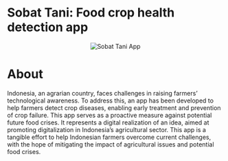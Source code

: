 # Sobat Tani: Food crop health detection app

<p align="center">
  <img src="https://github.com/CharlesD12/Bangkit_Capstone_Project/assets/78160523/1d6a426c-7d54-4584-968c-ce140353cb12" alt="Sobat Tani App">
</p>

# About
Indonesia, an agrarian country, faces challenges in raising farmers’ technological awareness. To address this, an app has been developed to help farmers detect crop diseases, enabling early treatment and prevention of crop failure. This app serves as a proactive measure against potential future food crises. It represents a digital realization of an idea, aimed at promoting digitalization in Indonesia’s agricultural sector. This app is a tangible effort to help Indonesian farmers overcome current challenges, with the hope of mitigating the impact of agricultural issues and potential food crises.
